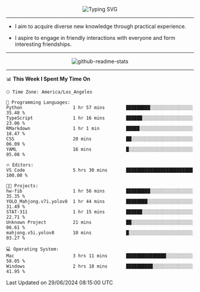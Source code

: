 <p align="center">
  <img src="https://readme-typing-svg.demolab.com?font=Fira+Code&weight=500&size=32&duration=2500&pause=1600&center=true&vCenter=true&random=false&width=1024&height=64&lines=Hi+there+%F0%9F%91%8B;I'm+delighted+you+could+make+it+here+%F0%9F%8E%89;I'm+Harry%2C+a+college+student+still+finding+my+way" alt="Typing SVG" />
</p>


---


- I aim to acquire diverse new knowledge through practical experience.

- I aspire to engage in friendly interactions with everyone and form interesting friendships.


---


<p align="center">
  <img src="https://github-readme-stats.vercel.app/api?username=Harry-Jing&show_icons=true" alt="github-readme-stats"/>
</p>


---

<!--START_SECTION:waka-->
📊 **This Week I Spent My Time On** 

```text
🕑︎ Time Zone: America/Los_Angeles

💬 Programming Languages: 
Python                   1 hr 57 mins        █████████░░░░░░░░░░░░░░░░   35.48 % 
TypeScript               1 hr 16 mins        ██████░░░░░░░░░░░░░░░░░░░   23.06 % 
RMarkdown                1 hr 1 min          █████░░░░░░░░░░░░░░░░░░░░   18.47 % 
CSS                      20 mins             ██░░░░░░░░░░░░░░░░░░░░░░░   06.09 % 
YAML                     16 mins             █░░░░░░░░░░░░░░░░░░░░░░░░   05.08 % 

🔥 Editors: 
VS Code                  5 hrs 30 mins       █████████████████████████   100.00 % 

🐱‍💻 Projects: 
hw-fib                   1 hr 56 mins        █████████░░░░░░░░░░░░░░░░   35.35 % 
YOLO_Mahjong.v7i.yolov8  1 hr 44 mins        ████████░░░░░░░░░░░░░░░░░   31.49 % 
STAT-311                 1 hr 15 mins        ██████░░░░░░░░░░░░░░░░░░░   22.71 % 
Unknown Project          21 mins             ██░░░░░░░░░░░░░░░░░░░░░░░   06.61 % 
mahjong.v5i.yolov8       10 mins             █░░░░░░░░░░░░░░░░░░░░░░░░   03.27 % 

💻 Operating System: 
Mac                      3 hrs 11 mins       ███████████████░░░░░░░░░░   58.05 % 
Windows                  2 hrs 18 mins       ██████████░░░░░░░░░░░░░░░   41.95 % 
```


 Last Updated on 29/06/2024 08:15:00 UTC
<!--END_SECTION:waka-->

